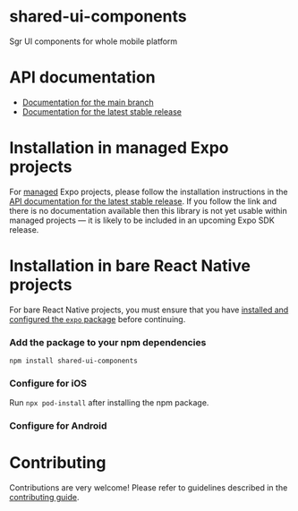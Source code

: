 # shared-ui-components

Sgr UI components for whole mobile platform

# API documentation

- [Documentation for the main branch](https://github.com/expo/expo/blob/main/docs/pages/versions/unversioned/sdk/shared-ui-components.md)
- [Documentation for the latest stable release](https://docs.expo.dev/versions/latest/sdk/shared-ui-components/)

# Installation in managed Expo projects

For [managed](https://docs.expo.dev/archive/managed-vs-bare/) Expo projects, please follow the installation instructions in the [API documentation for the latest stable release](#api-documentation). If you follow the link and there is no documentation available then this library is not yet usable within managed projects &mdash; it is likely to be included in an upcoming Expo SDK release.

# Installation in bare React Native projects

For bare React Native projects, you must ensure that you have [installed and configured the `expo` package](https://docs.expo.dev/bare/installing-expo-modules/) before continuing.

### Add the package to your npm dependencies

```
npm install shared-ui-components
```

### Configure for iOS

Run `npx pod-install` after installing the npm package.


### Configure for Android



# Contributing

Contributions are very welcome! Please refer to guidelines described in the [contributing guide]( https://github.com/expo/expo#contributing).
